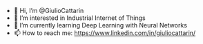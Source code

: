- 👋 Hi, I’m @GiulioCattarin
- 👀 I’m interested in Industrial Internet of Things
- 🌱 I’m currently learning Deep Learning with Neural Networks
- 📫 How to reach me: https://www.linkedin.com/in/giuliocattarin/

<!---
GiulioCattarin/GiulioCattarin is a ✨ special ✨ repository because its `README.md` (this file) appears on your GitHub profile.
You can click the Preview link to take a look at your changes.
--->
